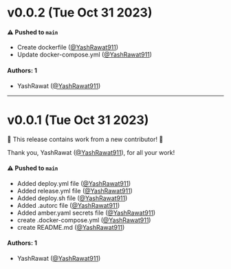 # v0.0.2 (Tue Oct 31 2023)

#### ⚠️ Pushed to `main`

- Create dockerfile ([@YashRawat911](https://github.com/YashRawat911))
- Update docker-compose.yml ([@YashRawat911](https://github.com/YashRawat911))

#### Authors: 1

- YashRawat  ([@YashRawat911](https://github.com/YashRawat911))

---

# v0.0.1 (Tue Oct 31 2023)

:tada: This release contains work from a new contributor! :tada:

Thank you, YashRawat  ([@YashRawat911](https://github.com/YashRawat911)), for all your work!

#### ⚠️ Pushed to `main`

- Added deploy.yml file ([@YashRawat911](https://github.com/YashRawat911))
- Added release.yml file ([@YashRawat911](https://github.com/YashRawat911))
- Added deploy.sh file ([@YashRawat911](https://github.com/YashRawat911))
- Added .autorc file ([@YashRawat911](https://github.com/YashRawat911))
- Added amber.yaml secrets file ([@YashRawat911](https://github.com/YashRawat911))
- create .docker-compose.yml ([@YashRawat911](https://github.com/YashRawat911))
- create README.md ([@YashRawat911](https://github.com/YashRawat911))

#### Authors: 1

- YashRawat  ([@YashRawat911](https://github.com/YashRawat911))
